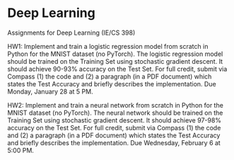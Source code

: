 # Deep Learning
Assignments for Deep Learning (IE/CS 398)

HW1: Implement and train a logistic regression model from scratch in Python for the MNIST dataset (no PyTorch). The logistic regression model should be trained on the Training Set using stochastic gradient descent. It should achieve 90-93% accuracy on the Test Set. For full credit, submit via Compass (1) the code and (2) a paragraph (in a PDF document) which states the Test Accuracy and briefly describes the implementation. Due Monday, January 28 at 5 PM.

HW2: Implement and train a neural network from scratch in Python for the MNIST dataset (no PyTorch). The neural network should be trained on the Training Set using stochastic gradient descent. It should achieve 97-98% accuracy on the Test Set. For full credit, submit via Compass (1) the code and (2) a paragraph (in a PDF document) which states the Test Accuracy and briefly describes the implementation. Due Wednesday, February 6 at 5:00 PM.
